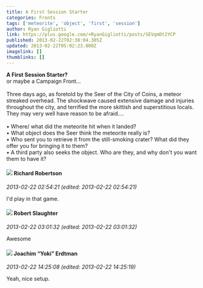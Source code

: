 ```yaml
---
title: A First Session Starter
categories: Fronts
tags: ['meteorite', 'object', 'first', 'session']
author: Ryan Gigliotti
link: https://plus.google.com/+RyanGigliotti/posts/SEVqmDt2YCP
published: 2013-02-22T02:38:04.305Z
updated: 2013-02-22T05:02:23.000Z
imagelink: []
thumblinks: []
---
```


<b>A First Session Starter?</b><br />or maybe a Campaign Front...<br /><br />Three days ago, as foretold by the Seer of the City of Coins, a meteor streaked overhead. The shockwave caused extensive damage and injuries throughout the city, and terrified the more skittish and superstitious locals. They may very well have reason to be afraid.... <br /><br />• Where/ what did the meteorite hit when it landed? <br />• What object does the Seer think the meteorite really is? <br />• Who sent you to retrieve it from the still-smoking crater? What did they offer you for bringing it to them? <br />• A third party also seeks the object. Who are they, and why don&#39;t you want them to have it?
<div id='comment z134hv2wqmmmx3vgq04cgvci0qb1vhjzklc0k'>
  <h4><img src='{{site.baseurl}}//images/avatars/108034461092234678612_photo.jpg'> Richard Robertson</h4>
      <p><cite>2013-02-22 02:54:21 (edited: 2013-02-22 02:54:21)</cite></p>
        <p>I&#39;d play in that game.</p>
</div>
        

<div id='comment z134hv2wqmmmx3vgq04cgvci0qb1vhjzklc0k'>
  <h4><img src='{{site.baseurl}}//images/avatars/106502497268683547167_photo.jpg'> Robert Slaughter</h4>
      <p><cite>2013-02-22 03:01:32 (edited: 2013-02-22 03:01:32)</cite></p>
        <p>Awesome</p>
</div>
        

<div id='comment z134hv2wqmmmx3vgq04cgvci0qb1vhjzklc0k'>
  <h4><img src='{{site.baseurl}}//images/avatars/117540790518719917699_photo.jpg'> Joachim “Yoki” Erdtman</h4>
      <p><cite>2013-02-22 14:25:08 (edited: 2013-02-22 14:25:19)</cite></p>
        <p>Yeah, nice setup.</p>
</div>
        